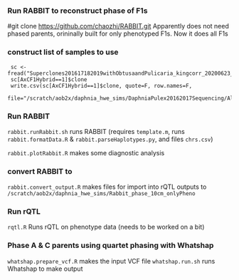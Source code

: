### Run RABBIT to reconstruct phase of F1s
  #git clone https://github.com/chaozhi/RABBIT.git
  Apparently does not need phased parents, orininally built for only phenotyped F1s. Now it does all F1s

  ### construct list of samples to use
  ```RScript
   sc <- fread("Superclones201617182019withObtusaandPulicaria_kingcorr_20200623_wmedrd.txt")
   sc[AxCF1Hybrid==1]$clone
   write.csv(sc[AxCF1Hybrid==1]$clone, quote=F, row.names=F,
            file="/scratch/aob2x/daphnia_hwe_sims/DaphniaPulex20162017Sequencing/AlanAnalysis/rQTL/F1s_to_use.all_AxC_F1s.delim")
   ```




  ### Run RABBIT
  `rabbit.runRabbit.sh` runs RABBIT
      (requires `template.m`, runs `rabbit.formatData.R` & `rabbit.parseHaplotypes.py`, and files `chrs.csv`)

  `rabbit.plotRabbit.R` makes some diagnostic analysis

  ### convert RABBIT to
  `rabbit.convert_output.R` makes files for import into rQTL
    outputs to `/scratch/aob2x/daphnia_hwe_sims/Rabbit_phase_10cm_onlyPheno`

### Run rQTL
`rqtl.R` Runs rQTL on phenotype data (needs to be worked on a bit)













### Phase A & C parents using quartet phasing with Whatshap
`whatshap.prepare_vcf.R` makes the input VCF file
`whatshap.run.sh` runs Whatshap to make output
